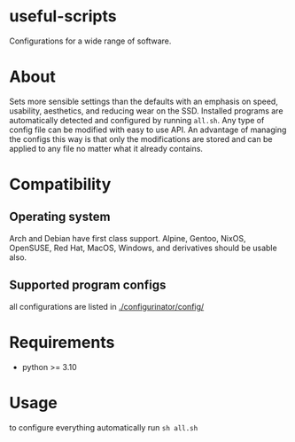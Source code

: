 # useful-scripts

Configurations for a wide range of software.

# About

Sets more sensible settings than the defaults with an emphasis on speed, usability, aesthetics, and reducing wear on the SSD.
Installed programs are automatically detected and configured by running `all.sh`.
Any type of config file can be modified with easy to use API.
An advantage of managing the configs this way is that only the modifications are stored and can be applied to any file no matter what it already contains.

# Compatibility

## Operating system

Arch and Debian have first class support.
Alpine, Gentoo, NixOS, OpenSUSE, Red Hat, MacOS, Windows, and derivatives should be usable also.

## Supported program configs

all configurations are listed in [./configurinator/config/](configurinator/config/)

# Requirements

- python >= 3.10

# Usage

to configure everything automatically run `sh all.sh`
